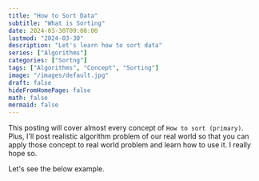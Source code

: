 ```yaml
---
title: "How to Sort Data"
subtitle: "What is Sorting"
date: 2024-03-30T09:00:00
lastmod: "2024-03-30"
description: "Let's learn how to sort data"
series: ["Algorithms"]
categories: ["Sortng"]
tags: ["Algorithms", "Concept", "Sorting"]
image: "/images/default.jpg"
draft: false
hideFromHomePage: false
math: false
mermaid: false
---
```

This posting will cover almost every concept of  `How to sort (primary)`. Plus, I'll post realistic algorithm problem of our real world so that you can apply those concept to real world problem and learn how to use it. I really hope so.


<!--more-->
Let's see the below example.


